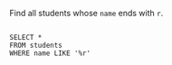 Find all students whose `name` ends with `r`.

<Editor lang="sql" dbName="students1.db">
<code>
SELECT *
FROM students
WHERE name LIKE '%r'
</code>
</Editor>